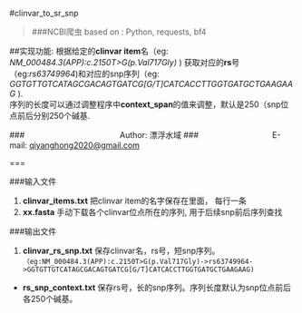 #clinvar_to_sr_snp

>###NCBI爬虫 based on : Python, requests, bf4

##实现功能:
根据给定的**clinvar item**名（eg: *NM_000484.3(APP):c.2150T>G(p.Val717Gly)* ) 获取对应的**rs**号（eg:*rs63749964*)和对应的snp序列（eg: *GGTGTTGTCATAGCGACAGTGATCG[G/T]CATCACCTTGGTGATGCTGAAGAAG* ).  
序列的长度可以通过调整程序中**context_span**的值来调整，默认是250（snp位点前后分别250个碱基.  
  
###　　　　　　　　　　　　Author: 漂浮水域
###　　　　　　　　　 E-mail: qiyanghong2020@gmail.com

===

###输入文件
1. **clinvar_items.txt** 把clinvar item的名字保存在里面， 每行一条
1. **xx.fasta** 手动下载各个clinvar位点所在的序列, 用于后续snp前后序列查找  

###输出文件
1. **clinvar_rs_snp.txt** 保存clinvar名，rs号，短snp序列。  
    `（eg:NM_000484.3(APP):c.2150T>G(p.Val717Gly)->rs63749964->GGTGTTGTCATAGCGACAGTGATCG[G/T]CATCACCTTGGTGATGCTGAAGAAG)`
* **rs_snp_context.txt** 保存rs号，长的snp序列。序列长度默认为snp位点前后各250个碱基。


